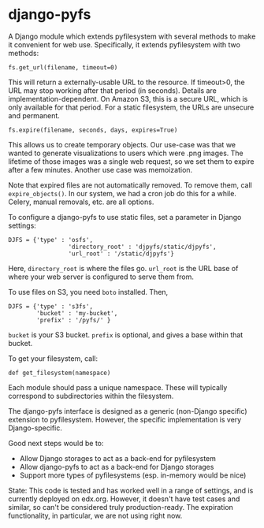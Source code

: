 django-pyfs
===========

A Django module which extends pyfilesystem with several methods to
make it convenient for web use. Specifically, it extends pyfilesystem
with two methods:

    fs.get_url(filename, timeout=0)

This will return a externally-usable URL to the resource. If
timeout>0, the URL may stop working after that period (in
seconds). Details are implementation-dependent. On Amazon S3, this is
a secure URL, which is only available for that period. For a static
filesystem, the URLs are unsecure and permanent. 

    fs.expire(filename, seconds, days, expires=True)

This allows us to create temporary objects. Our use-case was that we
wanted to generate visualizations to users which were .png images. The
lifetime of those images was a single web request, so we set them to
expire after a few minutes. Another use case was memoization.

Note that expired files are not automatically removed. To remove them,
call `expire_objects()`. In our system, we had a cron job do
this for a while. Celery, manual removals, etc. are all options. 

To configure a django-pyfs to use static files, set a parameter in
Django settings: 

    DJFS = {'type' : 'osfs',
                     'directory_root' : 'djpyfs/static/djpyfs', 
                     'url_root' : '/static/djpyfs'}

Here, `directory_root` is where the files go. `url_root` is the URL
base of where your web server is configured to serve them from.

To use files on S3, you need `boto` installed. Then, 

    DJFS = {'type' : 's3fs',
            'bucket' : 'my-bucket', 
            'prefix' : '/pyfs/' } 

`bucket` is your S3 bucket. `prefix` is optional, and gives a base
within that bucket.

To get your filesystem, call: 

    def get_filesystem(namespace)

Each module should pass a unique namespace. These will typically
correspond to subdirectories within the filesystem. 

The django-pyfs interface is designed as a generic (non-Django
specific) extension to pyfilesystem. However, the specific
implementation is very Django-specific. 

Good next steps would be to:

* Allow Django storages to act as a back-end for pyfilesystem
* Allow django-pyfs to act as a back-end for Django storages
* Support more types of pyfilesystems (esp. in-memory would be nice)

State: This code is tested and has worked well in a range of settings,
and is currently deployed on edx.org. However, it doesn't have test
cases and similar, so can't be considered truly production-ready. The
expiration functionality, in particular, we are not using right now.
